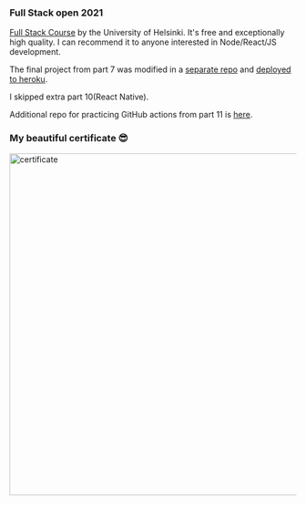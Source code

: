 ### Full Stack open 2021

[Full Stack Course](https://fullstackopen.com/en/) by the University of Helsinki. It's free and exceptionally high quality. I can recommend it to anyone interested in Node/React/JS development.

The final project from part 7 was modified in a [separate repo](https://github.com/ze-kel/FullStackOpen2021-deploy) and [deployed to heroku](https://kirill-fullstack-p7-deploy.herokuapp.com/blogs).

I skipped extra part 10(React Native).

Additional repo for practicing GitHub actions from part 11 is [here](https://github.com/ze-kel/full-stack-open-pokedex).

### My beautiful certificate 😎

<img src="https://user-images.githubusercontent.com/63189390/116057830-dccab500-a687-11eb-9850-c54be940245e.png" alt="certificate" width="600"/>
